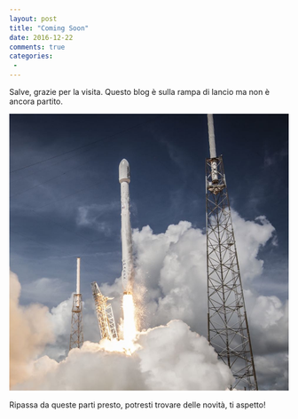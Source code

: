 ```yaml
---
layout: post
title: "Coming Soon"
date: 2016-12-22
comments: true
categories:
 -
---
```


Salve, grazie per la visita. 
Questo blog è sulla rampa di lancio ma non è ancora partito. 

![rocket](/public/img/rocket.jpg)

Ripassa da queste parti presto, potresti trovare delle novità, ti aspetto!